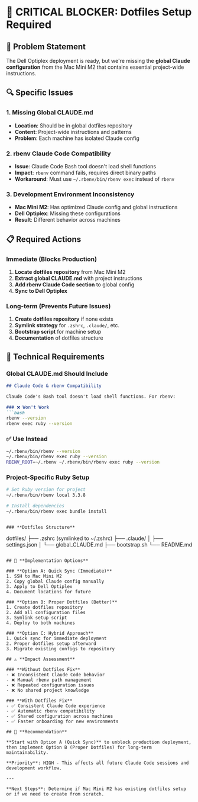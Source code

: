 # 🚨 CRITICAL BLOCKER: Dotfiles Setup Required

## 🎯 **Problem Statement**

The Dell Optiplex deployment is ready, but we're missing the **global Claude configuration** from the Mac Mini M2 that contains essential project-wide instructions.

## 🔍 **Specific Issues**

### **1. Missing Global CLAUDE.md**
- **Location**: Should be in global dotfiles repository
- **Content**: Project-wide instructions and patterns
- **Problem**: Each machine has isolated Claude config

### **2. rbenv Claude Code Compatibility**
- **Issue**: Claude Code Bash tool doesn't load shell functions
- **Impact**: `rbenv` command fails, requires direct binary paths
- **Workaround**: Must use `~/.rbenv/bin/rbenv exec` instead of `rbenv`

### **3. Development Environment Inconsistency**
- **Mac Mini M2**: Has optimized Claude config and global instructions
- **Dell Optiplex**: Missing these configurations
- **Result**: Different behavior across machines

## 📋 **Required Actions**

### **Immediate (Blocks Production)**
1. **Locate dotfiles repository** from Mac Mini M2
2. **Extract global CLAUDE.md** with project instructions
3. **Add rbenv Claude Code section** to global config
4. **Sync to Dell Optiplex**

### **Long-term (Prevents Future Issues)**
1. **Create dotfiles repository** if none exists
2. **Symlink strategy** for `.zshrc`, `.claude/`, etc.
3. **Bootstrap script** for machine setup
4. **Documentation** of dotfiles structure

## 🔧 **Technical Requirements**

### **Global CLAUDE.md Should Include**
```markdown
## Claude Code & rbenv Compatibility

Claude Code's Bash tool doesn't load shell functions. For rbenv:

### ❌ Won't Work
```bash
rbenv --version
rbenv exec ruby --version
```

### ✅ Use Instead
```bash
~/.rbenv/bin/rbenv --version
~/.rbenv/bin/rbenv exec ruby --version
RBENV_ROOT=~/.rbenv ~/.rbenv/bin/rbenv exec ruby --version
```

### Project-Specific Ruby Setup
```bash
# Set Ruby version for project
~/.rbenv/bin/rbenv local 3.3.8

# Install dependencies
~/.rbenv/bin/rbenv exec bundle install
```
```

### **Dotfiles Structure**
```
dotfiles/
├── .zshrc (symlinked to ~/.zshrc)
├── .claude/
│   ├── settings.json
│   └── global_CLAUDE.md
├── bootstrap.sh
└── README.md
```

## 🚀 **Implementation Options**

### **Option A: Quick Sync (Immediate)**
1. SSH to Mac Mini M2
2. Copy global Claude config manually
3. Apply to Dell Optiplex
4. Document locations for future

### **Option B: Proper Dotfiles (Better)**
1. Create dotfiles repository
2. Add all configuration files
3. Symlink setup script
4. Deploy to both machines

### **Option C: Hybrid Approach**
1. Quick sync for immediate deployment
2. Proper dotfiles setup afterward
3. Migrate existing configs to repository

## ⚠️ **Impact Assessment**

### **Without Dotfiles Fix**
- ❌ Inconsistent Claude Code behavior
- ❌ Manual rbenv path management
- ❌ Repeated configuration issues
- ❌ No shared project knowledge

### **With Dotfiles Fix**
- ✅ Consistent Claude Code experience
- ✅ Automatic rbenv compatibility
- ✅ Shared configuration across machines
- ✅ Faster onboarding for new environments

## 🎯 **Recommendation**

**Start with Option A (Quick Sync)** to unblock production deployment, then implement Option B (Proper Dotfiles) for long-term maintainability.

**Priority**: HIGH - This affects all future Claude Code sessions and development workflow.

---

**Next Steps**: Determine if Mac Mini M2 has existing dotfiles setup or if we need to create from scratch.